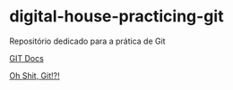 # digital-house-practicing-git
Repositório dedicado para a prática de Git

[GIT Docs](https://git-scm.com/docs)

[Oh Shit, Git!?!](https://ohshitgit.com/)
